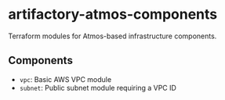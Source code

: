 # artifactory-atmos-components

Terraform modules for Atmos-based infrastructure components.

## Components

- `vpc`: Basic AWS VPC module
- `subnet`: Public subnet module requiring a VPC ID

